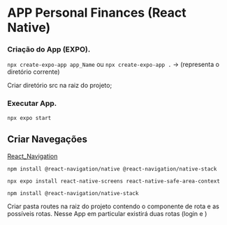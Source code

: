 # APP Personal Finances (React Native)

### Criação do App (EXPO).
`npx create-expo-app app_Name` ou `npx create-expo-app .` -> (representa o diretório corrente)

Criar diretório src na raiz do projeto;

### Executar App.
`npx expo start`

## Criar Navegações
[React_Navigation](https://reactnavigation.org/)


`npm install @react-navigation/native @react-navigation/native-stack`


`npx expo install react-native-screens react-native-safe-area-context`


`npm install @react-navigation/native-stack`

Criar pasta routes na raiz do projeto contendo o componente de rota e as possíveis rotas. Nesse App em particular existirá duas rotas (login e )


